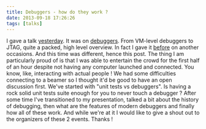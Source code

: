 ```yaml
---
title: Debuggers - how do they work ?
date: 2013-09-18 17:26:26
tags: [talks]
---
```


I gave a talk [yesterday](http://www.meetup.com/wrocnet/events/138787702/). It was
on
[debuggers](https://prezi.com/hzvnsznfkgwj/anatomy-of-the-debugger/).
From VM-level debuggers to JTAG, quite a packed, high level overview. In
fact I gave it
[before](http://www.meetup.com/KGD-NET/events/113593522/) on another
occasions. And this time was different, hence this post. The thing I am
particularly proud of is that I was able to entertain the crowd for the
first half of an hour despite not having any computer launched and
connected. You know, like, interacting with actual people ! We had some
difficulties connecting to a beamer so I thought it'd be good to have an
open discussion first. We've started with "unit tests vs debuggers". Is
having a rock solid unit tests suite enough for you to never touch a
debugger ? After some time I've transitioned to my presentation, talked
a bit about the history of debugging, then what are the features of
modern debuggers and finally how all of these work. And while we're at
it I would like to give a shout out to the organizers of these 2 events.
Thanks !

